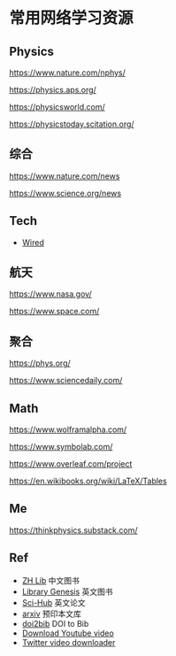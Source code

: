 # 常用网络学习资源

## Physics

https://www.nature.com/nphys/

https://physics.aps.org/

https://physicsworld.com/

https://physicstoday.scitation.org/

## 综合

https://www.nature.com/news

https://www.science.org/news

## Tech

- [Wired](https://www.wired.com/)

## 航天

https://www.nasa.gov/

https://www.space.com/

## 聚合

https://phys.org/

https://www.sciencedaily.com/

## Math

https://www.wolframalpha.com/

https://www.symbolab.com/

https://www.overleaf.com/project

https://en.wikibooks.org/wiki/LaTeX/Tables

## Me

https://thinkphysics.substack.com/

## Ref

- [ZH Lib](https://zh.z-lib.org/) 中文图书
- [Library Genesis](http://libgen.rs/) 英文图书
- [Sci-Hub](https://sci-hub.se/) 英文论文
- [arxiv](https://arxiv.org/) 预印本文库
- [doi2bib](https://www.doi2bib.org/) DOI to Bib
- [Download Youtube video](https://ssyoutube.com/en43/youtube-video-downloader)
- [Twitter video downloader](https://twittervideodownloader.com/)
